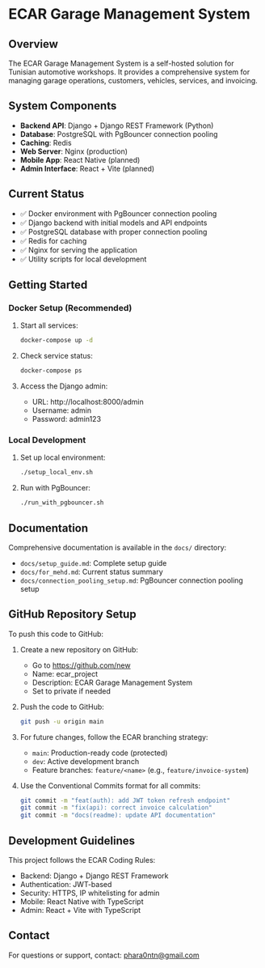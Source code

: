 # ECAR Garage Management System

## Overview

The ECAR Garage Management System is a self-hosted solution for Tunisian automotive workshops. It provides a comprehensive system for managing garage operations, customers, vehicles, services, and invoicing.

## System Components

- **Backend API**: Django + Django REST Framework (Python)
- **Database**: PostgreSQL with PgBouncer connection pooling
- **Caching**: Redis
- **Web Server**: Nginx (production)
- **Mobile App**: React Native (planned)
- **Admin Interface**: React + Vite (planned)

## Current Status

- ✅ Docker environment with PgBouncer connection pooling
- ✅ Django backend with initial models and API endpoints
- ✅ PostgreSQL database with proper connection pooling
- ✅ Redis for caching
- ✅ Nginx for serving the application
- ✅ Utility scripts for local development

## Getting Started

### Docker Setup (Recommended)

1. Start all services:
   ```bash
   docker-compose up -d
   ```

2. Check service status:
   ```bash
   docker-compose ps
   ```

3. Access the Django admin:
   - URL: http://localhost:8000/admin
   - Username: admin
   - Password: admin123

### Local Development

1. Set up local environment:
   ```bash
   ./setup_local_env.sh
   ```

2. Run with PgBouncer:
   ```bash
   ./run_with_pgbouncer.sh
   ```

## Documentation

Comprehensive documentation is available in the `docs/` directory:

- `docs/setup_guide.md`: Complete setup guide
- `docs/for_mehd.md`: Current status summary
- `docs/connection_pooling_setup.md`: PgBouncer connection pooling setup

## GitHub Repository Setup

To push this code to GitHub:

1. Create a new repository on GitHub:
   - Go to https://github.com/new
   - Name: ecar_project
   - Description: ECAR Garage Management System
   - Set to private if needed

2. Push the code to GitHub:
   ```bash
   git push -u origin main
   ```

3. For future changes, follow the ECAR branching strategy:
   - `main`: Production-ready code (protected)
   - `dev`: Active development branch
   - Feature branches: `feature/<name>` (e.g., `feature/invoice-system`)

4. Use the Conventional Commits format for all commits:
   ```bash
   git commit -m "feat(auth): add JWT token refresh endpoint"
   git commit -m "fix(api): correct invoice calculation"
   git commit -m "docs(readme): update API documentation"
   ```

## Development Guidelines

This project follows the ECAR Coding Rules:

- Backend: Django + Django REST Framework
- Authentication: JWT-based
- Security: HTTPS, IP whitelisting for admin
- Mobile: React Native with TypeScript
- Admin: React + Vite with TypeScript

## Contact

For questions or support, contact: phara0ntn@gmail.com 